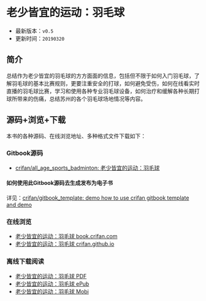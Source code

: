 # 老少皆宜的运动：羽毛球

* 最新版本：`v0.5`
* 更新时间：`20190320`

## 简介

总结作为老少皆宜的羽毛球的方方面面的信息，包括但不限于如何入门羽毛球，了解羽毛球的基本比赛规则，更要注重安全的打球，如何避免受伤，如何在线看实时直播的羽毛球比赛，学习和使用各种专业羽毛球设备，如何治疗和缓解各种长期打球所带来的伤痛，总结苏州的各个羽毛球场地情况等内容。

## 源码+浏览+下载

本书的各种源码、在线浏览地址、多种格式文件下载如下：

### Gitbook源码

* [crifan/all_age_sports_badminton: 老少皆宜的运动：羽毛球](https://github.com/crifan/all_age_sports_badminton)

#### 如何使用此Gitbook源码去生成发布为电子书

详见：[crifan/gitbook_template: demo how to use crifan gitbook template and demo](https://github.com/crifan/gitbook_template)

### 在线浏览

* [老少皆宜的运动：羽毛球 book.crifan.com](http://book.crifan.com/books/all_age_sports_badminton/website)
* [老少皆宜的运动：羽毛球 crifan.github.io](https://crifan.github.io/all_age_sports_badminton/website)

### 离线下载阅读

* [老少皆宜的运动：羽毛球 PDF](http://book.crifan.com/books/all_age_sports_badminton/pdf/all_age_sports_badminton.pdf)
* [老少皆宜的运动：羽毛球 ePub](http://book.crifan.com/books/all_age_sports_badminton/epub/all_age_sports_badminton.epub)
* [老少皆宜的运动：羽毛球 Mobi](http://book.crifan.com/books/all_age_sports_badminton/mobi/all_age_sports_badminton.mobi)
